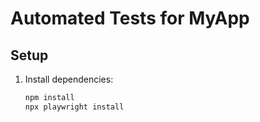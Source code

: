 # Automated Tests for MyApp

## Setup

1. Install dependencies:
   ```bash
   npm install
   npx playwright install
